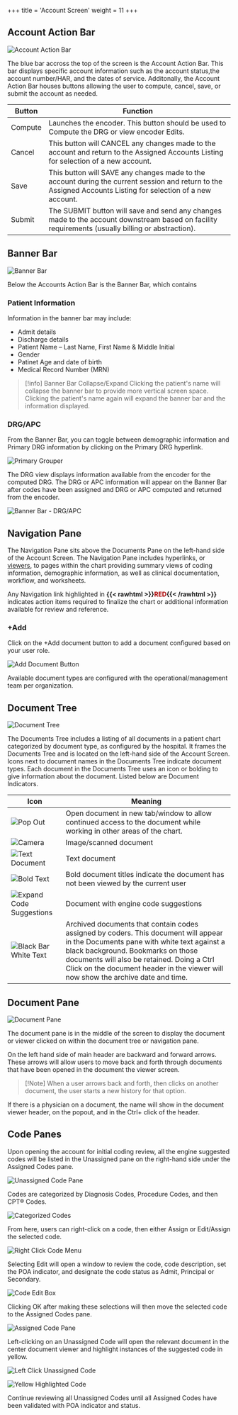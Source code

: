 +++
title = 'Account Screen'
weight = 11
+++

## Account Action Bar

![Account Action Bar](AccountActionBar.png)

The blue bar accross the top of the screen is the Account Action Bar. This bar displays specific account information such as the account status,the account number/HAR, and the dates of service. Additonally, the Account Action Bar houses buttons allowing the user to compute, cancel, save, or submit the account as needed.

|Button |Function|
|-------|--------|
|Compute|Launches the encoder.  This button should be used to Compute the DRG or view encoder Edits.|
|Cancel |This button will CANCEL any changes made to the account and return to the Assigned Accounts Listing for selection of a new account.|
|Save   |This button will SAVE any changes made to the account during the current session and return to the Assigned Accounts Listing for selection of a new account.|
|Submit |The SUBMIT button will save and send any changes made to the account downstream based on facility requirements (usually billing or abstraction). |

## Banner Bar

![Banner Bar](AccountBannerBar.png)

Below the Accounts Action Bar is the Banner Bar, which contains 

### Patient Information 

Information in the banner bar may include:

- Admit details
- Discharge details
- Patient Name – Last Name, First Name & Middle Initial
- Gender
- Patinet Age and date of birth
- Medical Record Number (MRN)

> [!info] Banner Bar Collapse/Expand
> Clicking the patient's name will collapse the banner bar to provide more vertical screen space.
> Clicking the patient's name again will expand the banner bar and the information displayed. 


### DRG/APC

From the Banner Bar, you can toggle between demographic information and Primary DRG
information by clicking on the Primary DRG hyperlink. 

![Primary Grouper](PrimaryGrouperLink.png)

The DRG view displays information available from the encoder for the computed DRG. The DRG or APC information will appear on the Banner Bar after codes have been assigned and DRG or APC computed and returned from the encoder.

![Banner Bar - DRG/APC](DRGs.png)


## Navigation Pane

The Navigation Pane sits above the Documents Pane on the left-hand side of the Account Screen. 
The Navigation Pane includes hyperlinks, or [viewers](https://dolbeysystems.github.io/fusion-cac-web-docs/general-user-guide/account-screen/account-viewers/), to pages within the chart providing summary views of
coding information, demographic information, as well as clinical documentation, workflow, and 
worksheets.

Any Navigation link highlighted in **{{< rawhtml >}}<span style="color:#a00">RED</span>{{< /rawhtml >}}**
indicates action items  required to finalize the chart or  additional information available for review and reference. 


### +Add

Click on the +Add document button to add a document configured based on your user role. 

![Add Document Button](AddDocuments.png)

Available document types are configured with the operational/management team per organization. 

## Document Tree

![Document Tree](DocumentTree.png)

The Documents Tree includes a listing of all documents in a patient chart categorized by document type, as configured by the hospital. It frames the Documents Tree and is located on the left-hand side of the Account Screen. Icons next to document names in the Documents Tree indicate document types. Each document in the Documents Tree uses an icon or bolding to give information about the document. Listed below are Document Indicators.

|Icon    |Meaning |
|--------|--------|
|![Pop Out](PopOutIcon.png)|Open document in new tab/window to allow continued access to the document while working in other areas of the chart.|
|![Camera](ImageIcon.png)|Image/scanned document|
|![Text Document](TextDocIcon.png)| Text document|
|![Bold Text](BoldText.png)|Bold document titles indicate the document has not been viewed by the current user|
|![Expand Code Suggestions](ExpandIcon.png)|Document with engine code suggestions|
|![Black Bar White Text](ArchivedDoc.png)|Archived documents that contain codes assigned by coders.  This document will appear in the Documents pane with white text against a black background.  Bookmarks on those documents will also be retained.  Doing a Ctrl Click on the document header in the viewer will now show the archive date and time.|


## Document Pane

![Document Pane](DocumentPane.png)

The document pane is in the middle of the screen to display the document or viewer clicked on within the document tree or navigation pane.

On the left hand side of main header are backward and forward arrows. These arrows will allow users to move back and forth through documents that have been opened in the document the viewer screen. 

>[!Note] When a user arrows back and forth, then clicks on another document, the user starts a new history for that option. 

If there is a physician on a document, the name will show in the document viewer header, on the popout, and in the Ctrl+ click of the header.


## Code Panes

Upon opening the account for initial coding review, all the engine suggested codes will be listed in the Unassigned pane on the right-hand side under the Assigned Codes pane. 

![Unassigned Code Pane](UnassignedCodePane.png)

Codes are categorized by Diagnosis Codes, Procedure Codes, and then CPT® Codes. 

![Categorized Codes](CategorizedCodes.png)

From here, users can right-click on a code, then either Assign or Edit/Assign the selected code.

![Right Click Code Menu](CodeRightClick.png)

Selecting Edit will open a window to review the code, code description, set the POA indicator, and designate the code status as Admit, Principal or Secondary.

![Code Edit Box](CodeEditBox.png)

Clicking OK after making these selections will then move the selected code to the Assigned Codes pane.

![Assigned Code Pane](AssignedCodePane.png)

Left-clicking on an Unassigned Code will open the relevant document in the center document viewer and highlight instances of the suggested code in yellow. 

![Left Click Unassigned Code](LeftClickUnassigned.png) 

![Yellow Highlighted Code](YellowHighlight.png)

Continue reviewing all Unassigned Codes until all Assigned Codes have been validated with POA indicator and status.
